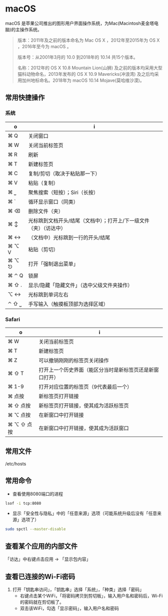 # macOS

macOS 是苹果公司推出的图形用户界面操作系统，为Mac(Macintosh麦金塔电脑)的主操作系统。

> 版本：2011年及之前的版本命名为 Mac OS X ，2012年至2015年为 OS X ，2016年至今为 macOS 。
>
> 版本号：从2001年3月的 10.0 到2018年的 10.14 共15个版本。
>
> 名称：2012年的 OS X 10.8 Mountain Lion(山狮) 及之前的版本均采用大型猫科动物命名，2013年发布的 OS X 10.9 Mavericks(冲浪湾) 及之后均采用加州地标命名。2018年为 macOS 10.14 Mojave(莫哈维沙漠)。

## 常用快捷操作

### 系统

o | i
-|-
⌘ Q | 关闭窗口
⌘ W | 关闭当前标签页
⌘ R | 刷新
⌘ T | 新建标签页
⌘ C | 复制/剪切（取决于粘贴那一下）
⌘ V | 粘贴（复制）
⌘ ⎵ | 聚焦搜索（短按）；Siri（长按）
⌘ ` | 循环显示窗口（同类）
⌘ ⌫ | 删除文件（夹）
⌘ ↕ | 光标跳到文档开头/结尾（文档中）；打开上/下一级文件（夹）（访达中）
⌘ ↔ | （文档中）光标跳到一行的开头/结尾
⌘ ⌥ V | 粘贴（剪切）
⌘ ⌥ ⎋ | 打开「强制退出菜单」
⌘ ⌃ Q | 锁屏
⌘ ⇧ . | 显示/隐藏「隐藏文件」（选中父级文件夹操作）
⌥ ↔ | 光标跳到单词左右
⌃ ⇧ ⎵ | 手写输入（触摸板顶部为选择区域）

### Safari

o | i
-|-
⌘ W | 关闭当前标签页
⌘ T | 新建标签页
⌘ Z | 可以撤销刚刚的标签页关闭操作
⌘ ⇧ T | 打开上一个历史界面（能区分当时是新标签页还是新窗口打开）
⌘ 1-9 | 打开对应位置的标签页（9代表最后一个）
⌘ 点按 | 新标签页打开链接
⌘ ⇧ 点按 | 新标签页打开链接，使其成为活跃标签页
⌘ ⌥ 点按 | 在新窗口中打开链接
⌘ ⌥ ⇧ 点按 | 在新窗口中打开链接，使其成为活跃窗口

## 常用文件

/etc/hosts

## 常用命令

- 查看使用8080端口的进程

```sh
lsof -i tcp:8080
```

- 显示「安全性与隐私」中的「任意来源」选项（可能系统升级后没有「任意来源」选项了）

```sh
sudo spctl --master-disable
```

## 查看某个应用的内部文件

「访达」中右键点击应用 → 「显示包内容」

## 查看已连接的Wi-Fi密码

1. 打开「钥匙串访问」，「钥匙串」选择「系统」，「种类」选择「密码」
   - 右键点击某个WiFi，「将密码拷贝到剪切板」，输入用户名和密码后，Wi-Fi 的密码就在剪切板了。
   - 双击该WiFi，勾选「显示密码」，输入用户名和密码
